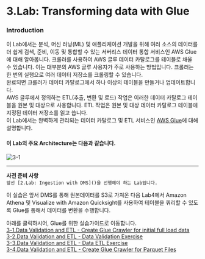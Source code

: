 # 3.Lab: Transforming data with Glue

### Introduction

이 Lab에서는 분석, 머신 러닝(ML) 및 애플리케이션 개발을 위해 여러 소스의 데이터를 더 쉽게 검색, 준비, 이동 및 통합할 수 있는 서버리스 데이터 통합 서비스인 AWS Glue에 대해 알아봅니다. 크롤러를 사용하여 AWS 글루 데이터 카탈로그를 테이블로 채울 수 있습니다. 이는 대부분의 AWS 글루 사용자가 주로 사용하는 방법입니다. 크롤러는 한 번의 실행으로 여러 데이터 저장소를 크롤링할 수 있습니다.\
완료되면 크롤러가 데이터 카탈로그에서 하나 이상의 테이블을 만들거나 업데이트합니다.\
AWS 글루에서 정의하는 ETL(추출, 변환 및 로드) 작업은 이러한 데이터 카탈로그 테이블을 원본 및 대상으로 사용합니다. ETL 작업은 원본 및 대상 데이터 카탈로그 테이블에 지정된 데이터 저장소를 읽고 씁니다.\
이 Lab에서는 완벽하게 관리되는 데이터 카탈로그 및 ETL 서비스인 [AWS Glue](https://aws.amazon.com/ko/glue/?whats-new-cards.sort-by=item.additionalFields.postDateTime\&whats-new-cards.sort-order=desc)에 대해 설명합니다.

#### 이 Lab의 주요 **Architecture는** 다음과 같습니다.

![3-1](https://user-images.githubusercontent.com/105655711/191423889-82cbe5df-3c4e-4e90-b42f-cd728b1da5f3.png)

***

**사전 준비 사항**\
`앞선 [2.Lab: Ingestion with DMS]()을 선행해야 하는 Lab입니다.`

이 실습은 앞서 DMS를 통해 원본데이터를 S3로 가져온 다음 Lab4에서 Amazon Athena 및 Visualize with Amazon Quicksight를 사용하여 테이블을 쿼리할 수 있도록 Glue를 통해서 데이터를 변환을 수행합니다.

아래를 클릭하시어, Glue를 위한 실습가이드로 이동합니다.\
[3-1.Data Validation and ETL - Create Glue Crawler for initial full load data](3-1.creategluecrawlerforinitialfullloaddata.md)\
[3-2.Data Validation and ETL - Data Validation Exercise](3-2.datavalidationexercise.md)\
[3-3.Data Validation and ETL - Data ETL Exercise](3-3.dataetlexercise.md)\
[3-4.Data Validation and ETL - Create Glue Crawler for Parquet Files](3-4.creategluecrawlerforparquetfiles.md)
